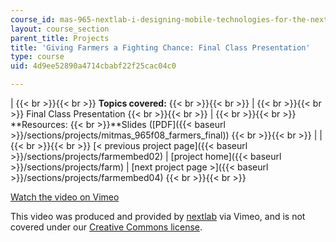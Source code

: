 ```yaml
---
course_id: mas-965-nextlab-i-designing-mobile-technologies-for-the-next-billion-users-fall-2008
layout: course_section
parent_title: Projects
title: 'Giving Farmers a Fighting Chance: Final Class Presentation'
type: course
uid: 4d9ee52890a4714cbabf22f25cac04c0

---
```


|  {{< br >}}{{< br >}} **Topics covered:** {{< br >}}{{< br >}}  |  {{< br >}}{{< br >}} Final Class Presentation {{< br >}}{{< br >}}  |  {{< br >}}{{< br >}} **Resources:  {{< br >}}**Slides ([PDF]({{< baseurl >}}/sections/projects/mitmas_965f08_farmers_final)) {{< br >}}{{< br >}}  |
|  {{< br >}}{{< br >}} [< previous project page]({{< baseurl >}}/sections/projects/farmembed02) &#124; [project home]({{< baseurl >}}/sections/projects/farm) &#124; [next project page >]({{< baseurl >}}/sections/projects/farmembed04) {{< br >}}{{< br >}}  

[Watch the video on Vimeo](http://vimeo.com/moogaloop.swf?clip_id=3008357&server=vimeo.com&show_title=0&show_byline=0&show_portrait=0&color=&fullscreen=0&group_id=)

This video was produced and provided by [nextlab](http://vimeo.com/nextlab) via Vimeo, and is not covered under our [Creative Commons license](/terms/#cc).